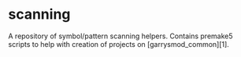 # scanning

A repository of symbol/pattern scanning helpers.
Contains premake5 scripts to help with creation of projects on [garrysmod_common][1].

  [2]: https://github.com/danielga/garrysmod_common
